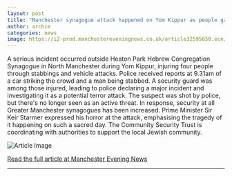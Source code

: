 ```yaml
---
layout: post
title: "Manchester synagogue attack happened on Yom Kippur as people gathered to celebrate before stabbing"
author: archie
categories: news
image: https://i2-prod.manchestereveningnews.co.uk/article32595650.ece/ALTERNATES/s1200/0_021025policeincident13.jpg
---
```

A serious incident occurred outside Heaton Park Hebrew Congregation Synagogue in North Manchester during Yom Kippur, injuring four people through stabbings and vehicle attacks. Police received reports at 9.31am of a car striking the crowd and a man being stabbed. A security guard was among those injured, leading to police declaring a major incident and investigating it as a potential terror attack. The suspect was shot by police, but there's no longer seen as an active threat. In response, security at all Greater Manchester synagogues has been increased. Prime Minister Sir Keir Starmer expressed his horror at the attack, emphasising the tragedy of it happening on such a sacred day. The Community Security Trust is coordinating with authorities to support the local Jewish community.

![Article Image](https://i2-prod.manchestereveningnews.co.uk/article32595650.ece/ALTERNATES/s1200/0_021025policeincident13.jpg)

[Read the full article at Manchester Evening News](https://www.manchestereveningnews.co.uk/news/greater-manchester-news/manchester-synagogue-attack-happened-yom-32595617)

---

